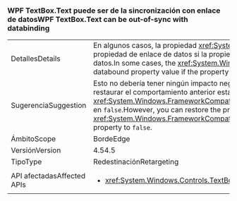 ### <a name="wpf-textboxtext-can-be-out-of-sync-with-databinding"></a><span data-ttu-id="dab38-101">WPF TextBox.Text puede ser de la sincronización con enlace de datos</span><span class="sxs-lookup"><span data-stu-id="dab38-101">WPF TextBox.Text can be out-of-sync with databinding</span></span>

|   |   |
|---|---|
|<span data-ttu-id="dab38-102">Detalles</span><span class="sxs-lookup"><span data-stu-id="dab38-102">Details</span></span>|<span data-ttu-id="dab38-103">En algunos casos, la propiedad <xref:System.Windows.Controls.TextBox.Text> refleja un valor anterior al valor de propiedad de enlace de datos si la propiedad se modifica durante una operación de escritura de enlace de datos.</span><span class="sxs-lookup"><span data-stu-id="dab38-103">In some cases, the <xref:System.Windows.Controls.TextBox.Text> property reflects a previous value of the databound property value if the property is modified during a databinding write operation.</span></span>|
|<span data-ttu-id="dab38-104">Sugerencia</span><span class="sxs-lookup"><span data-stu-id="dab38-104">Suggestion</span></span>|<span data-ttu-id="dab38-105">Esto no debería tener ningún impacto negativo.</span><span class="sxs-lookup"><span data-stu-id="dab38-105">This should have no negative impact.</span></span> <span data-ttu-id="dab38-106">Sin embargo, puede restaurar el comportamiento anterior estableciendo la propiedad <xref:System.Windows.FrameworkCompatibilityPreferences.KeepTextBoxDisplaySynchronizedWithTextProperty> en <code>false</code>.</span><span class="sxs-lookup"><span data-stu-id="dab38-106">However, you can restore the previous behavior by setting the <xref:System.Windows.FrameworkCompatibilityPreferences.KeepTextBoxDisplaySynchronizedWithTextProperty> property to <code>false</code>.</span></span>|
|<span data-ttu-id="dab38-107">Ámbito</span><span class="sxs-lookup"><span data-stu-id="dab38-107">Scope</span></span>|<span data-ttu-id="dab38-108">Borde</span><span class="sxs-lookup"><span data-stu-id="dab38-108">Edge</span></span>|
|<span data-ttu-id="dab38-109">Versión</span><span class="sxs-lookup"><span data-stu-id="dab38-109">Version</span></span>|<span data-ttu-id="dab38-110">4.5</span><span class="sxs-lookup"><span data-stu-id="dab38-110">4.5</span></span>|
|<span data-ttu-id="dab38-111">Tipo</span><span class="sxs-lookup"><span data-stu-id="dab38-111">Type</span></span>|<span data-ttu-id="dab38-112">Redestinación</span><span class="sxs-lookup"><span data-stu-id="dab38-112">Retargeting</span></span>|
|<span data-ttu-id="dab38-113">API afectadas</span><span class="sxs-lookup"><span data-stu-id="dab38-113">Affected APIs</span></span>|<ul><li><xref:System.Windows.Controls.TextBox.Text?displayProperty=nameWithType></li></ul>|

